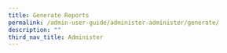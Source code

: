 ```yaml
---
title: Generate Reports
permalink: /admin-user-guide/administer-administer/generate/
description: ""
third_nav_title: Administer
---
```

